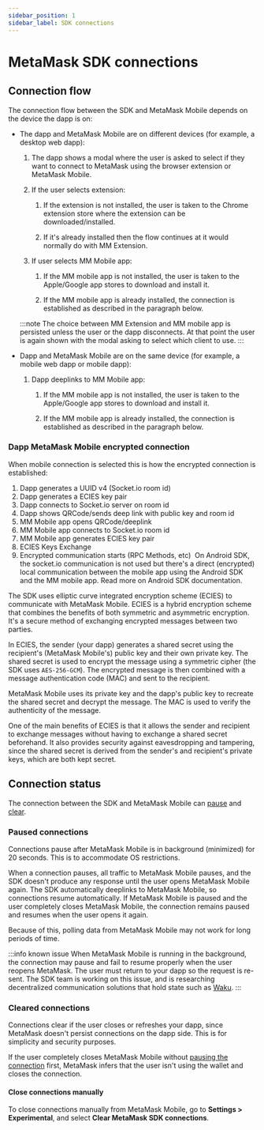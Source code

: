 ```yaml
---
sidebar_position: 1
sidebar_label: SDK connections
---
```


# MetaMask SDK connections

## Connection flow

The connection flow between the SDK and MetaMask Mobile depends on the device the dapp is on:

- The dapp and MetaMask Mobile are on different devices (for example, a desktop web dapp):

  1. The dapp shows a modal where the user is asked to select if they want to connect to MetaMask using
      the browser extension or MetaMask Mobile.
  
  2. If the user selects extension:
  
      1. If the extension is not installed, the user is taken to the Chrome extension store where the
          extension can be downloaded/installed.
     
      2. If it's already installed then the flow continues at it would normally do with MM Extension.
     
  3. If user selects MM Mobile app:
  
      1. If the MM mobile app is not installed, the user is taken to the Apple/Google app stores to
          download and install it.
     
      2. If the MM mobile app is already installed, the connection is established as described in
          the paragraph below.
   
  :::note
  The choice between MM Extension and MM mobile app is persisted unless the user or the dapp disconnects. At that point the user is again shown with the modal asking to select which client to use.
  :::

- Dapp and MetaMask Mobile are on the same device (for example, a mobile web dapp or mobile dapp):

  1. Dapp deeplinks to MM Mobile app:

      1. If the MM mobile app is not installed, the user is taken to the Apple/Google app stores to
          download and install it.
     
      2. If the MM mobile app is already installed, the connection is established as described in
          the paragraph below.

### Dapp MetaMask Mobile encrypted connection

When mobile connection is selected this is how the encrypted connection is established:

1. Dapp generates a UUID v4 (Socket.io room id)
2. Dapp generates a ECIES key pair
3. Dapp connects to Socket.io server on room id
4. Dapp shows QRCode/sends deep link with public key and room id
5. MM Mobile app opens QRCode/deeplink
6. MM Mobile app connects to Socket.io room id
7. MM Mobile app generates ECIES key pair
8. ECIES Keys Exchange
9. Encrypted communication starts (RPC Methods, etc)
   ​
   On Android SDK, the socket.io communication is not used but there's a direct (encrypted) local communication between the mobile app using the Android SDK and the MM mobile app. Read more on Android SDK documentation.

The SDK uses elliptic curve integrated encryption scheme (ECIES) to communicate with MetaMask Mobile.
ECIES is a hybrid encryption scheme that combines the benefits of both symmetric and asymmetric encryption.
It's a secure method of exchanging encrypted messages between two parties.

In ECIES, the sender (your dapp) generates a shared secret using the recipient's (MetaMask Mobile's)
public key and their own private key.
The shared secret is used to encrypt the message using a symmetric cipher (the SDK uses `AES-256-GCM`).
The encrypted message is then combined with a message authentication code (MAC) and sent to the recipient.

MetaMask Mobile uses its private key and the dapp's public key to recreate the shared secret and
decrypt the message.
The MAC is used to verify the authenticity of the message.

One of the main benefits of ECIES is that it allows the sender and recipient to exchange messages
without having to exchange a shared secret beforehand.
It also provides security against eavesdropping and tampering, since the shared secret is derived
from the sender's and recipient's private keys, which are both kept secret.

## Connection status

The connection between the SDK and MetaMask Mobile can [pause](#paused-connections) and
[clear](#cleared-connections).

### Paused connections

Connections pause after MetaMask Mobile is in background (minimized) for 20 seconds.
This is to accommodate OS restrictions.

When a connection pauses, all traffic to MetaMask Mobile pauses, and the SDK doesn't produce any
response until the user opens MetaMask Mobile again.
The SDK automatically deeplinks to MetaMask Mobile, so connections resume automatically.
If MetaMask Mobile is paused and the user completely closes MetaMask Mobile, the connection remains
paused and resumes when the user opens it again.

Because of this, polling data from MetaMask Mobile may not work for long periods of time.

:::info known issue
When MetaMask Mobile is running in the background, the connection may pause and fail to resume properly when the user reopens MetaMask.
The user must return to your dapp so the request is re-sent.
The SDK team is working on this issue, and is researching decentralized communication solutions that
hold state such as [Waku](https://waku.org/).
:::

### Cleared connections

Connections clear if the user closes or refreshes your dapp, since MetaMask doesn't persist
connections on the dapp side.
This is for simplicity and security purposes.

If the user completely closes MetaMask Mobile without [pausing the connection](#paused-connections)
first, MetaMask infers that the user isn't using the wallet and closes the connection.

#### Close connections manually

To close connections manually from MetaMask Mobile, go to **Settings > Experimental**, and select
**Clear MetaMask SDK connections**.

